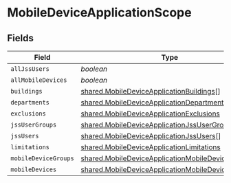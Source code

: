# MobileDeviceApplicationScope


## Fields

| Field                                                                                                                  | Type                                                                                                                   | Required                                                                                                               | Description                                                                                                            |
| ---------------------------------------------------------------------------------------------------------------------- | ---------------------------------------------------------------------------------------------------------------------- | ---------------------------------------------------------------------------------------------------------------------- | ---------------------------------------------------------------------------------------------------------------------- |
| `allJssUsers`                                                                                                          | *boolean*                                                                                                              | :heavy_minus_sign:                                                                                                     | N/A                                                                                                                    |
| `allMobileDevices`                                                                                                     | *boolean*                                                                                                              | :heavy_minus_sign:                                                                                                     | N/A                                                                                                                    |
| `buildings`                                                                                                            | [shared.MobileDeviceApplicationBuildings](../../models/shared/mobiledeviceapplicationbuildings.md)[]                   | :heavy_minus_sign:                                                                                                     | N/A                                                                                                                    |
| `departments`                                                                                                          | [shared.MobileDeviceApplicationDepartments](../../models/shared/mobiledeviceapplicationdepartments.md)[]               | :heavy_minus_sign:                                                                                                     | N/A                                                                                                                    |
| `exclusions`                                                                                                           | [shared.MobileDeviceApplicationExclusions](../../models/shared/mobiledeviceapplicationexclusions.md)                   | :heavy_minus_sign:                                                                                                     | N/A                                                                                                                    |
| `jssUserGroups`                                                                                                        | [shared.MobileDeviceApplicationJssUserGroups](../../models/shared/mobiledeviceapplicationjssusergroups.md)[]           | :heavy_minus_sign:                                                                                                     | N/A                                                                                                                    |
| `jssUsers`                                                                                                             | [shared.MobileDeviceApplicationJssUsers](../../models/shared/mobiledeviceapplicationjssusers.md)[]                     | :heavy_minus_sign:                                                                                                     | N/A                                                                                                                    |
| `limitations`                                                                                                          | [shared.MobileDeviceApplicationLimitations](../../models/shared/mobiledeviceapplicationlimitations.md)                 | :heavy_minus_sign:                                                                                                     | N/A                                                                                                                    |
| `mobileDeviceGroups`                                                                                                   | [shared.MobileDeviceApplicationMobileDeviceGroups](../../models/shared/mobiledeviceapplicationmobiledevicegroups.md)[] | :heavy_minus_sign:                                                                                                     | N/A                                                                                                                    |
| `mobileDevices`                                                                                                        | [shared.MobileDeviceApplicationMobileDevices](../../models/shared/mobiledeviceapplicationmobiledevices.md)[]           | :heavy_minus_sign:                                                                                                     | N/A                                                                                                                    |